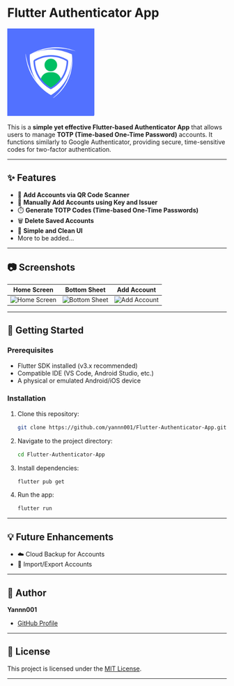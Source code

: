 # Flutter Authenticator App
<p>
  <img src = "https://raw.githubusercontent.com/yannn001/Flutter-Authenticator-App/main/assets/icon.png" width= 200/>
</p>


This is a **simple yet effective Flutter-based Authenticator App** that allows users to manage **TOTP (Time-based One-Time Password)** accounts. It functions similarly to Google Authenticator, providing secure, time-sensitive codes for two-factor authentication.

---

## ✨ Features

- 📱 **Add Accounts via QR Code Scanner**
- 🔑 **Manually Add Accounts using Key and Issuer**
- ⏱️ **Generate TOTP Codes (Time-based One-Time Passwords)**
- 🗑️ **Delete Saved Accounts**
- 🎨 **Simple and Clean UI**
- More to be added...

---

## 📷 Screenshots

| Home Screen | Bottom Sheet | Add Account |
| --- | --- | --- |
| ![Home Screen](https://github.com/user-attachments/assets/6bb49a06-b40a-467a-8f6b-ff669597d3db) | ![Bottom Sheet](https://github.com/user-attachments/assets/ca24e45e-4167-4f2c-817f-d4baca517d8d) | ![Add Account](https://github.com/user-attachments/assets/dc9ed715-0a55-4757-9335-793c65559aad) |

---

## 🚀 Getting Started

### Prerequisites
- Flutter SDK installed (v3.x recommended)
- Compatible IDE (VS Code, Android Studio, etc.)
- A physical or emulated Android/iOS device

### Installation

1. Clone this repository:

    ```bash
    git clone https://github.com/yannn001/Flutter-Authenticator-App.git
    ```

2. Navigate to the project directory:

    ```bash
    cd Flutter-Authenticator-App
    ```

3. Install dependencies:

    ```bash
    flutter pub get
    ```

4. Run the app:

    ```bash
    flutter run
    ```

---


## 💡 Future Enhancements

- ☁️ Cloud Backup for Accounts
- 📁 Import/Export Accounts

---

## 👤 Author

**Yannn001**  
- [GitHub Profile](https://github.com/yannn001)

---

## 📄 License

This project is licensed under the [MIT License](LICENSE).

---

